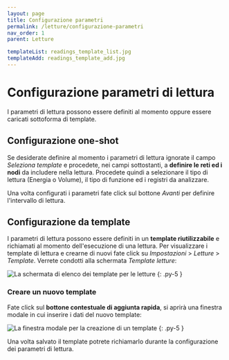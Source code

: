 ```yaml
---
layout: page
title: Configurazione parametri
permalink: /letture/configurazione-parametri
nav_order: 1
parent: Letture

templateList: readings_template_list.jpg
templateAdd: readings_template_add.jpg
---
```


# Configurazione parametri di lettura

I parametri di lettura possono essere definiti al momento oppure essere caricati sottoforma di template.

## Configurazione one-shot

Se desiderate definire al momento i parametri di lettura ignorate il campo *Seleziona template* e procedete, nei campi sottostanti, a **definire le reti ed i nodi** da includere nella lettura. Procedete quindi a selezionare il tipo di lettura (Energia o Volume), il tipo di funzione ed i registri da analizzare.

Una volta configurati i parametri fate click sul bottone *Avanti* per definire l'intervallo di lettura.

## Configurazione da template

I parametri di lettura possono essere definiti in un **template riutilizzabile** e richiamati al momento dell'esecuzione di una lettura. Per visualizzare i template di lettura e crearne di nuovi fate click su *Impostazioni* > *Letture* > *Template*. Verrete condotti alla schermata *Template letture*:

![La schermata di elenco dei template per le letture](/assets/img/{{page.templateList}})
{: .py-5 }

### Creare un nuovo template

Fate click sul **bottone contestuale di aggiunta rapida**, si aprirà una finestra modale in cui inserire i dati del nuovo template:

![La finestra modale per la creazione di un template](/assets/img/{{page.templateAdd}})
{: .py-5 }

Una volta salvato il template potrete richiamarlo durante la configurazione dei parametri di lettura.
